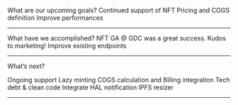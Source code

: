 
What are our upcoming goals?
Continued support of NFT
Pricing and COGS definition
Improve performances

--------------------------------------------------

What have we accomplished?
NFT GA @ GDC was a great success. Kudos to marketing!
Improve existing endpoints

--------------------------------------------------

What’s next?

Ongoing support 
Lazy minting
COGS calculation and Billing integration
Tech debt & clean code
Integrate HAL notification 
IPFS resizer

---------------------------------------------------------
